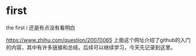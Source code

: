 # first
the first i
还是有点没有看明白


https://www.zhihu.com/question/20070065
上面这个网址介绍了github的入门的内容，其中有许多链接和总结，后续可以继续学习，今天先记录到这里。
